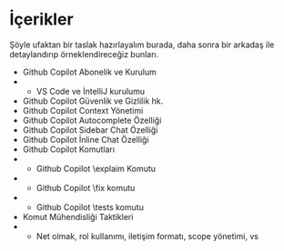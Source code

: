 # İçerikler 

Şöyle ufaktan bir taslak hazırlayalım burada, daha sonra bir arkadaş ile detaylandırıp örneklendireceğiz bunları. 


- Github Copilot Abonelik ve Kurulum
- - VS Code ve İntelliJ kurulumu
- Github Copilot Güvenlik ve Gizlilik hk.
- Github Copilot Context Yönetimi
- Github Copilot Autocomplete Özelliği
- Github Copilot Sidebar Chat Özelliği
- Github Copilot İnline Chat Özelliği
- Github Copilot Komutları
- - Github Copilot \explaim Komutu
- - Github Copilot \fix komutu
- - Github Copilot \tests komutu
- Komut Mühendisliği Taktikleri
- - Net olmak, rol kullanımı, iletişim formatı, scope yönetimi, vs